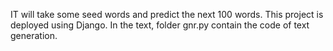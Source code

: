 IT will take some seed words and predict the next 100 words. This project is deployed using Django. In the text, folder gnr.py contain the code of text generation.
